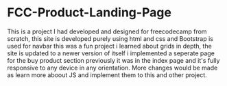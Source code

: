 # FCC-Product-Landing-Page

This is a project I had developed and designed for freecodecamp from scratch, this site is developed purely using html and css and Bootstrap is used for navbar this was a fun project i learned about grids in depth, the site is updated to a newer version of itself i implemented a seperate page for the buy product section previously it was in the index page and it's fully responsive to any device in any orientation. More changes would be made as learn more aboout JS and implement them to this and other project.   
